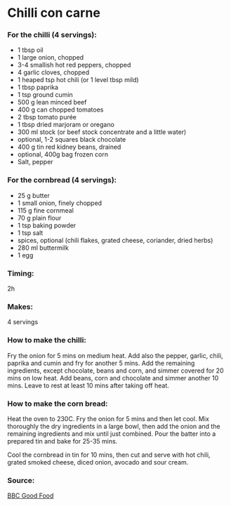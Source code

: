 # Chilli con carne

### For the chilli (4 servings):

* 1 tbsp oil
* 1 large onion, chopped
* 3-4 smallish hot red peppers, chopped
* 4 garlic cloves, chopped
* 1 heaped tsp hot chili (or 1 level tbsp mild)
* 1 tbsp paprika
* 1 tsp ground cumin
* 500 g lean minced beef
* 400 g can chopped tomatoes
* 2 tbsp tomato purée
* 1 tbsp dried marjoram or oregano
* 300 ml stock (or beef stock concentrate and a little water)
* optional, 1-2 squares black chocolate
* 400 g tin red kidney beans, drained
* optional, 400g bag frozen corn
* Salt, pepper

### For the cornbread (4 servings):

* 25 g butter
* 1 small onion, finely chopped
* 115 g fine cornmeal
* 70 g plain flour
* 1 tsp baking powder
* 1 tsp salt
* spices, optional (chili flakes, grated cheese, coriander, dried herbs)
* 280 ml buttermilk
* 1 egg

### Timing:

2h

### Makes:

4 servings

### How to make the chilli:

Fry the onion for 5 mins on medium heat. Add also the pepper, garlic, chili, paprika and cumin and fry for another 5 mins. Add the remaining ingredients, except chocolate, beans and corn, and simmer covered for 20 mins on low heat. Add beans, corn and chocolate and simmer another 10 mins. Leave to rest at least 10 mins after taking off heat.

### How to make the corn bread:

Heat the oven to 230C. Fry the onion for 5 mins and then let cool. Mix thoroughly the dry ingredients in a large bowl, then add the onion and the remaining ingredients and mix until just combined. Pour the batter into a prepared tin and bake for 25-35 mins.

Cool the cornbread in tin for 10 mins, then cut and serve with hot chili, grated smoked cheese, diced onion, avocado and sour cream.

### Source:

[BBC Good Food](http://www.bbcgoodfood.com/recipes/3228/chilli-con-carne)
